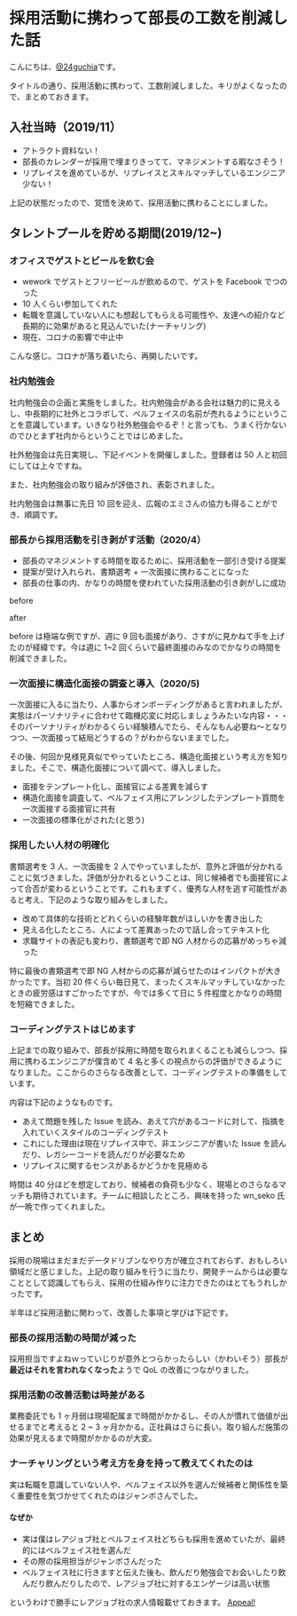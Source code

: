 # 採用活動に携わって部長の工数を削減した話

こんにちは、[@24guchia](https://twitter.com/24guchia)です。

タイトルの通り、採用活動に携わって、工数削減しました。キリがよくなったので、まとめておきます。

## 入社当時（2019/11）

* アトラクト資料ない！
* 部長のカレンダーが採用で埋まりきってて、マネジメントする暇なさそう！
* リプレイスを進めているが、リプレイスとスキルマッチしているエンジニア少ない！

上記の状態だったので、覚悟を決めて、採用活動に携わることにしました。

## タレントプールを貯める期間(2019/12~)

### オフィスでゲストとビールを飲む会

* wework でゲストとフリービールが飲めるので、ゲストを Facebook でつのった
* 10 人くらい参加してくれた
* 転職を意識していない人にも想起してもらえる可能性や、友達への紹介など長期的に効果があると見込んでいた(ナーチャリング)
* 現在、コロナの影響で中止中

こんな感じ。コロナが落ち着いたら、再開したいです。

### 社内勉強会

社内勉強会の企画と実施をしました。社内勉強会がある会社は魅力的に見えるし、中長期的に社外とコラボして、ベルフェイスの名前が売れるようにということを意識しています。いきなり社外勉強会やるぞ！と言っても、うまく行かないのでひとまず社内からということではじめました。

社外勉強会は先日実現し、下記イベントを開催しました。登録者は 50 人と初回にしては上々ですね。

また、社内勉強会の取り組みが評価され、表彰されました。

社内勉強会は無事に先日 10 回を迎え、広報のエミさんの協力も得ることができ、順調です。

### 部長から採用活動を引き剥がす活動（2020/4）

* 部長のマネジメントする時間を取るために、採用活動を一部引き受ける提案
* 提案が受け入れられ、書類選考 + 一次面接に携わることになった
* 部長の仕事の内、かなりの時間を使われていた採用活動の引き剥がしに成功

before

after

before は極端な例ですが、週に 9 回も面接があり、さすがに見かねて手を上げたのが経緯です。今は週に 1~2 回くらいで最終面接のみなのでかなりの時間を削減できました。

### 一次面接に構造化面接の調査と導入（2020/5)

一次面接に入るに当たり、人事からオンボーディングがあると言われましたが、実態はパーソナリティに合わせて臨機応変に対応しましょうみたいな内容・・・そのパーソナリティがわかるくらい経験積んでたら、そんなもん必要ね〜となりつつ、一次面接って結局どうするの？がわからないままでした。

その後、何回か見様見真似でやっていたところ、構造化面接という考え方を知りました。そこで、構造化面接について調べて、導入しました。

* 面接をテンプレート化し、面接官による差異を減らす
* 構造化面接を調査して、ベルフェイス用にアレンジしたテンプレート質問を一次面接する面接官に共有
* 一次面接の標準化がされた(と思う)

### 採用したい人材の明確化

書類選考を 3 人、一次面接を 2 人でやっていましたが、意外と評価が分かれることに気づきました。評価が分かれるということは、同じ候補者でも面接官によって合否が変わるということです。これもまずく、優秀な人材を逃す可能性があると考え、下記のような取り組みをしました。

* 改めて具体的な技術とどれくらいの経験年数がほしいかを書き出した
* 見える化したところ、人によって差異あったので話し合ってテキスト化
* 求職サイトの表記も変わり、書類選考で即 NG 人材からの応募がめっちゃ減った

特に最後の書類選考で即 NG 人材からの応募が減らせたのはインパクトが大きかったです。当初  20 件くらい毎日見て、まったくスキルマッチしていなかったときの疲労感はすごかったですが、今では多くて日に 5 件程度とかなりの時間を短縮できました。

### コーディングテストはじめます

上記までの取り組みで、部長が採用に時間を取られまくることも減らしつつ、採用に携わるエンジニアが僕含めて 4 名と多くの視点からの評価ができるようになりました。ここからのさらなる改善として、コーディングテストの準備をしています。

内容は下記のようなものです。

* あえて問題を残した Issue を読み、あえて穴があるコードに対して、指摘を入れていくスタイルのコーディングテスト
* これにした理由は現在リプレイス中で、非エンジニアが書いた Issue を読んだり、レガシーコードを読んだりが必要なため
* リプレイスに関するセンスがあるかどうかを見極める

時間は 40 分ほどを想定しており、候補者の負荷も少なく、現場とのさらなるマッチも期待されています。チームに相談したところ、興味を持った wn_seko 氏が一晩で作ってくれました。

## まとめ

採用の現場はまだまだデータドリブンなやり方が確立されておらず、おもしろい領域だと感じました。上記の取り組みを行うに当たり、開発チームからは必要なこととして認識してもらえ、採用の仕組み作りに注力できたのはとてもうれしかったです。

半年ほど採用活動に関わって、改善した事項と学びは下記です。

### 部長の採用活動の時間が減った

採用担当ですよねｗっていじりが意外とつらかったらしい（かわいそう）部長が**最近はそれを言われなくなった**ようで QoL の改善につながりました。

### 採用活動の改善活動は時差がある

業務委託でも 1 ヶ月弱は現場配属まで時間がかかるし、その人が慣れて価値が出せるまでと考えると 2 ~ 3 ヶ月かかる。正社員はさらに長い。取り組んだ施策の効果が見えるまで時間がかかるのが大変。

### ナーチャリングという考え方を身を持って教えてくれたのは

実は転職を意識していない人や、ベルフェイス以外を選んだ候補者と関係性を築く重要性を気づかせてくれたのはジャンボさんでした。

#### なぜか

* 実は僕はレアジョブ社とベルフェイス社どちらも採用を進めていたが、最終的にはベルフェイス社を選んだ
* その際の採用担当がジャンボさんだった
* ベルフェイス社に行きますと伝えた後も、飲んだり勉強会でお会いしたり飲んだり飲んだりしたので、レアジョブ社に対するエンゲージは高い状態

というわけで勝手にレアジョブ社の求人情報載せておきます。
[Appeal!](https://appeal.rarejob.co.jp/recruit/)